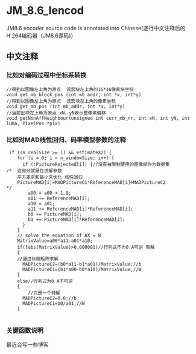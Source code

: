 # JM_8.6_lencod<br>
JM8.6 encoder source code is annotated into Chinese(逐行中文注释后的H.264编码器（JM8.6源码)）<br>
## 中文注释<br>
### 比如对编码过程中坐标系转换<br>
```
//得到以图像左上角为原点  该宏块左上角的16*16像素块坐标
void get_mb_block_pos (int mb_addr, int *x, int*y)
//得到以图像左上角为原点  该宏块左上角的像素坐标
void get_mb_pos (int mb_addr, int *x, int*y)
//当前宏块左上角为原点 xN，yN表示整像素偏移
void getNonAffNeighbour(unsigned int curr_mb_nr, int xN, int yN, int luma, PixelPos *pix)

```
### 比如对MAD线性回归、码率模型参数的注释<br>
```
 if ((n_realSize >= 1) && estimateX2) {
    for (i = 0; i < n_windowSize; i++) {
      if (!PictureRejected[i]) {//没有被限制使用的图像帧作为数据集
/*	这部分就是在求解参数
	平方差求和最小来优化 线性回归
	PictureMAD[i]=MADPictureC1*ReferenceMAD[i]+MADPictureC2
*/
        a00 = a00 + 1.0;
        a01 += ReferenceMAD[i];
        a10 = a01;
        a11 += ReferenceMAD[i]*ReferenceMAD[i];
        b0 += PictureMAD[i];
        b1 += PictureMAD[i]*ReferenceMAD[i];
      }
    }
    // solve the equation of AX = B
    MatrixValue=a00*a11-a01*a10;
    if(fabs(MatrixValue)>0.000001)//行列式不为0 A可逆 有解
    {
    //通过伴随矩阵求解
      MADPictureC2=(b0*a11-b1*a01)/MatrixValue;//b
      MADPictureC1=(b1*a00-b0*a10)/MatrixValue;//W
    }
    else//行列式为0 A不可逆
    {
    	//只是一个特解
      MADPictureC2=0.0;//b
      MADPictureC1=b0/a01;//W
    }
    
   ```
### 关键函数说明<br>
最近会写一些博客<br>
